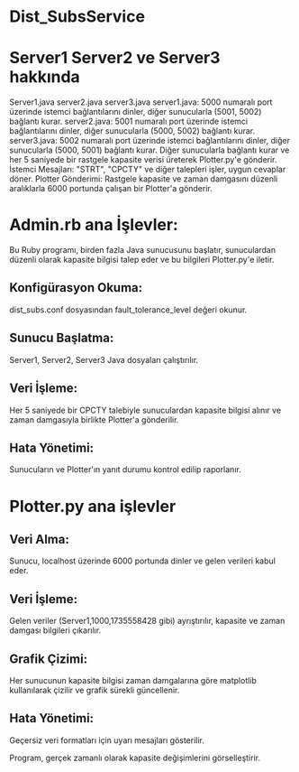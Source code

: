 # Dist_SubsService

# Server1 Server2 ve Server3 hakkında
Server1.java server2.java server3.java
server1.java: 5000 numaralı port üzerinde istemci bağlantılarını dinler, diğer sunucularla (5001, 5002) bağlantı kurar.
server2.java: 5001 numaralı port üzerinde istemci bağlantılarını dinler, diğer sunucularla (5000, 5002) bağlantı kurar.
server3.java: 5002 numaralı port üzerinde istemci bağlantılarını dinler, diğer sunucularla (5000, 5001) bağlantı kurar.
Diğer sunucularla bağlantı kurar ve her 5 saniyede bir rastgele kapasite verisi üreterek  Plotter.py'e gönderir.
İstemci Mesajları: "STRT", "CPCTY" ve diğer talepleri işler, uygun cevaplar döner.
Plotter Gönderimi: Rastgele kapasite ve zaman damgasını düzenli aralıklarla 6000 portunda çalışan bir Plotter'a gönderir.


# Admin.rb ana İşlevler:


Bu Ruby programı, birden fazla Java sunucusunu başlatır, sunuculardan düzenli olarak kapasite bilgisi talep eder ve bu bilgileri Plotter.py'e iletir.

## Konfigürasyon Okuma: 
dist_subs.conf dosyasından fault_tolerance_level değeri okunur.
## Sunucu Başlatma: 
Server1, Server2, Server3 Java dosyaları çalıştırılır.
## Veri İşleme: 
Her 5 saniyede bir CPCTY talebiyle sunuculardan kapasite bilgisi alınır ve zaman damgasıyla birlikte Plotter'a gönderilir.
## Hata Yönetimi: 
Sunucuların ve Plotter'ın yanıt durumu kontrol edilip raporlanır.


# Plotter.py ana işlevler


## Veri Alma: 
Sunucu, localhost üzerinde 6000 portunda dinler ve gelen verileri kabul eder.
## Veri İşleme: 
Gelen veriler (Server1,1000,1735558428 gibi) ayrıştırılır, kapasite ve zaman damgası bilgileri çıkarılır.
## Grafik Çizimi: 
Her sunucunun kapasite bilgisi zaman damgalarına göre matplotlib kullanılarak çizilir ve grafik sürekli güncellenir.
## Hata Yönetimi: 
Geçersiz veri formatları için uyarı mesajları gösterilir.

Program, gerçek zamanlı olarak kapasite değişimlerini görselleştirir.















